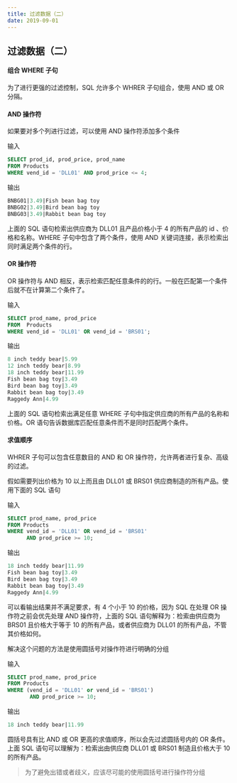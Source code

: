 ```yaml
---
title: 过滤数据（二）
date: 2019-09-01
---
```


## 过滤数据（二）



#### 组合 WHERE 子句

为了进行更强的过滤控制，SQL 允许多个 WHRER 子句组合，使用 AND 或 OR 分隔。




#### AND 操作符

如果要对多个列进行过滤，可以使用 AND 操作符添加多个条件

输入

```sql
SELECT prod_id, prod_price, prod_name
FROM Products
WHERE vend_id = 'DLL01' AND prod_price <= 4;
```
输出
```sql
BNBG01|3.49|Fish bean bag toy
BNBG02|3.49|Bird bean bag toy
BNBG03|3.49|Rabbit bean bag toy
```

上面的 SQL 语句检索出供应商为 DLL01 且产品价格小于 4 的所有产品的 id 、价格和名称。WHERE 子句中包含了两个条件，使用 AND 关键词连接，表示检索出同时满足两个条件的行。



#### OR 操作符

OR 操作符与 AND 相反，表示检索匹配任意条件的的行。一般在匹配第一个条件后就不在计算第二个条件了。

输入
```sql
SELECT prod_name, prod_price
FROM  Products
WHERE vend_id = 'DLL01' OR vend_id = 'BRS01';
```
输出
```sql
8 inch teddy bear|5.99
12 inch teddy bear|8.99
18 inch teddy bear|11.99
Fish bean bag toy|3.49
Bird bean bag toy|3.49
Rabbit bean bag toy|3.49
Raggedy Ann|4.99
```
上面的 SQL 语句检索出满足任意 WHERE 子句中指定供应商的所有产品的名称和价格。OR 语句告诉数据库匹配任意条件而不是同时匹配两个条件。



#### 求值顺序

WHRER 子句可以包含任意数目的 AND 和 OR 操作符，允许两者进行复杂、高级的过滤。

假如需要列出价格为 10 以上而且由 DLL01 或 BRS01 供应商制造的所有产品。使用下面的 SQL 语句

输入
```sql
SELECT prod_name, prod_price
FROM Products
WHERE vend_id = 'DLL01' OR vend_id = 'BRS01'
      AND prod_price >= 10;
```
输出
```sql
18 inch teddy bear|11.99
Fish bean bag toy|3.49
Bird bean bag toy|3.49
Rabbit bean bag toy|3.49
Raggedy Ann|4.99
```
可以看输出结果并不满足要求，有 4 个小于 10 的价格，因为 SQL 在处理 OR 操作符之前会优先处理 AND 操作符，上面的 SQL 语句解释为：检索由供应商为 BRS01 且价格大于等于 10 的所有产品，或者供应商为 DLL01 的所有产品，不管其价格如何。

解决这个问题的方法是使用圆括号对操作符进行明确的分组

输入
```sql
SELECT prod_name, prod_price
FROM Products
WHERE (vend_id = 'DLL01' or vend_id = 'BRS01')
       AND prod_price >= 10;
```
输出
```sql
18 inch teddy bear|11.99
```
圆括号具有比 AND 或 OR 更高的求值顺序，所以会先过滤圆括号内的 OR 条件。上面 SQL 语句可以理解为：检索出由供应商 DLL01 或 BRS01 制造且价格大于 10 的所有产品。

> 为了避免出错或者歧义，应该尽可能的使用圆括号进行操作符分组








